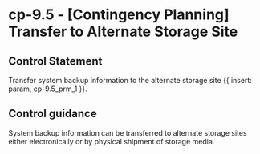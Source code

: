 # cp-9.5 - \[Contingency Planning\] Transfer to Alternate Storage Site

## Control Statement

Transfer system backup information to the alternate storage site {{ insert: param, cp-9.5_prm_1 }}.

## Control guidance

System backup information can be transferred to alternate storage sites either electronically or by physical shipment of storage media.
